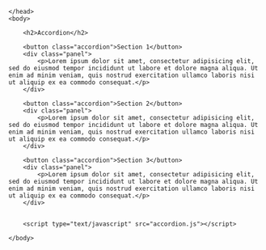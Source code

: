 <html>
    <head>
        <meta name="viewport" content="width=device-width, initial-scale=1">
        <link href="accordion.css" rel="stylesheet" type="text/css">
        
    </head>
    <body>

        <h2>Accordion</h2>

        <button class="accordion">Section 1</button>
        <div class="panel">
            <p>Lorem ipsum dolor sit amet, consectetur adipisicing elit, sed do eiusmod tempor incididunt ut labore et dolore magna aliqua. Ut enim ad minim veniam, quis nostrud exercitation ullamco laboris nisi ut aliquip ex ea commodo consequat.</p>
        </div>

        <button class="accordion">Section 2</button>
        <div class="panel">
            <p>Lorem ipsum dolor sit amet, consectetur adipisicing elit, sed do eiusmod tempor incididunt ut labore et dolore magna aliqua. Ut enim ad minim veniam, quis nostrud exercitation ullamco laboris nisi ut aliquip ex ea commodo consequat.</p>
        </div>

        <button class="accordion">Section 3</button>
        <div class="panel">
            <p>Lorem ipsum dolor sit amet, consectetur adipisicing elit, sed do eiusmod tempor incididunt ut labore et dolore magna aliqua. Ut enim ad minim veniam, quis nostrud exercitation ullamco laboris nisi ut aliquip ex ea commodo consequat.</p>
        </div>


        <script type="text/javascript" src="accordion.js"></script>

    </body>
</html>
